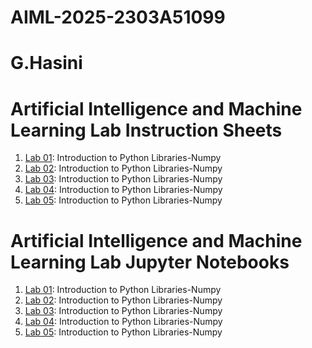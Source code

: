 # AIML-2025-2303A51099 
# G.Hasini
# Artificial Intelligence and Machine Learning Lab Instruction Sheets
1. [Lab 01](https://github.com/hasini2024/AIML-2025/blob/main/AIML_A1.pdf): Introduction to Python Libraries-Numpy
1. [Lab 02](https://github.com/hasini2024/AIML-2025/blob/main/AIML_A2%20(1).pdf): Introduction to Python Libraries-Numpy
1. [Lab 03](https://github.com/hasini2024/AIML-2025/blob/main/AIML_A3%20(2).pdf): Introduction to Python Libraries-Numpy
1. [Lab 04](https://github.com/hasini2024/AIML-2025/blob/main/AIML_A4.pdf): Introduction to Python Libraries-Numpy
1. [Lab 05](): Introduction to Python Libraries-Numpy


# Artificial Intelligence and Machine Learning Lab Jupyter Notebooks
1. [Lab 01](): Introduction to Python Libraries-Numpy
1. [Lab 02](): Introduction to Python Libraries-Numpy
1. [Lab 03](): Introduction to Python Libraries-Numpy
1. [Lab 04](): Introduction to Python Libraries-Numpy
1. [Lab 05](): Introduction to Python Libraries-Numpy
